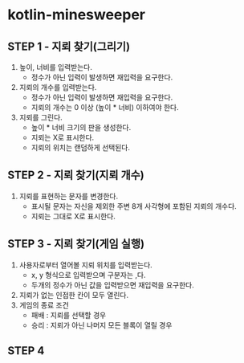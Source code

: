 # kotlin-minesweeper

## STEP 1 - 지뢰 찾기(그리기)
1. 높이, 너비를 입력받는다.
    - 정수가 아닌 입력이 발생하면 재입력을 요구한다.
2. 지뢰의 개수를 입력받는다.
    - 정수가 아닌 입력이 발생하면 재입력을 요구한다.
    - 지뢰의 개수는 0 이상 (높이 * 너비) 이하여야 한다.
3. 지뢰를 그린다.
    - 높이 * 너비 크기의 판을 생성한다.
    - 지뢰는 X로 표시한다.
    - 지뢰의 위치는 랜덤하게 선택된다.

## STEP 2 - 지뢰 찾기(지뢰 개수)
1. 지뢰를 표현하는 문자를 변경한다.
    - 표시될 문자는 자신을 제외한 주변 8개 사각형에 포함된 지뢰의 개수다.
    - 지뢰는 그대로 X로 표시한다.

## STEP 3 - 지뢰 찾기(게임 실행)
1. 사용자로부터 열어볼 지뢰 위치를 입력받는다.
    - x, y 형식으로 입력받으며 구분자는 ,다.
    - 두개의 정수가 아닌 값을 입력받으면 재입력을 요구한다.
2. 지뢰가 없는 인접한 칸이 모두 열린다.
3. 게임의 종료 조건
    - 패배 : 지뢰를 선택할 경우
    - 승리 : 지뢰가 아닌 나머지 모든 블록이 열릴 경우

## STEP 4
